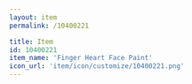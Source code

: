 ```yaml
---
layout: item
permalink: /10400221

title: Item
id: 10400221
item_name: 'Finger Heart Face Paint'
icon_url: 'item/icon/customize/10400221.png'
---
```

